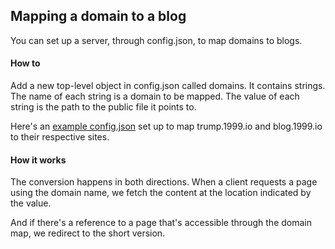 ## Mapping a domain to a blog

You can set up a server, through config.json, to map domains to blogs.

#### How to

Add a new top-level object in config.json called domains. It contains strings. The name of each string is a domain to be mapped. The value of each string is the path to the public file it points to.

Here's an <a href="https://gist.github.com/scripting/c6ea81a23ae1291d15be9e968bb178ae">example config.json</a> set up to map trump.1999.io and blog.1999.io to their respective sites. 

#### How it works

The conversion happens in both directions. When a client requests a page using the domain name, we fetch the content at the location indicated by the value. 

And if there's a reference to a page that's accessible through the domain map, we redirect to the short version. 

